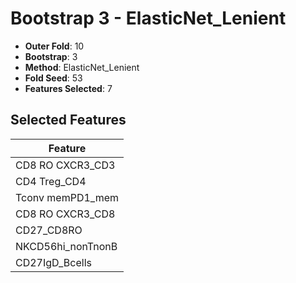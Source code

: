 # Bootstrap 3 - ElasticNet_Lenient

- **Outer Fold**: 10
- **Bootstrap**: 3
- **Method**: ElasticNet_Lenient
- **Fold Seed**: 53
- **Features Selected**: 7

## Selected Features

| Feature |
|---------|
| CD8 RO CXCR3_CD3 |
| CD4 Treg_CD4 |
| Tconv memPD1_mem |
| CD8 RO CXCR3_CD8 |
| CD27_CD8RO |
| NKCD56hi_nonTnonB |
| CD27IgD_Bcells |
